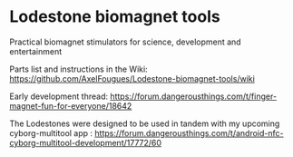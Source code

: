 # Lodestone biomagnet tools
 Practical biomagnet stimulators for science, development and entertainment
 
 Parts list and instructions in the Wiki:
 https://github.com/AxelFougues/Lodestone-biomagnet-tools/wiki
 
 
 Early development thread: 
 https://forum.dangerousthings.com/t/finger-magnet-fun-for-everyone/18642
 
 The Lodestones were designed to be used in tandem with my upcoming cyborg-multitool app : 
 https://forum.dangerousthings.com/t/android-nfc-cyborg-multitool-development/17772/60
